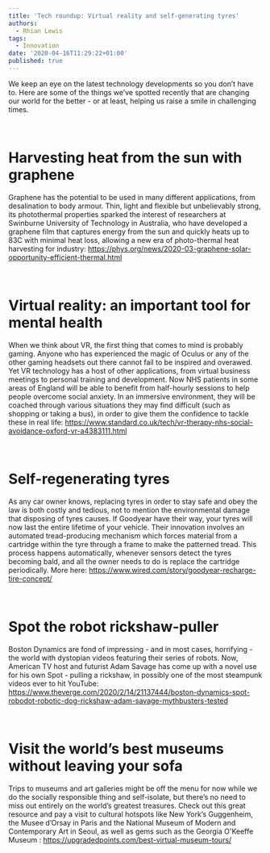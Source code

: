 ```yaml
---
title: 'Tech roundup: Virtual reality and self-generating tyres'
authors:
  - Rhian Lewis
tags:
  - Innovation
date: '2020-04-16T11:29:22+01:00'
published: true
---
```

We keep an eye on the latest technology developments so you don’t have to. Here are some of the things we’ve spotted recently that are changing our world for the better - or at least, helping us raise a smile in challenging times.

<br/>

# Harvesting heat from the sun with graphene

Graphene has the potential to be used in many different applications, from desalination to body armour. Thin, light and flexible but unbelievably strong, its photothermal properties sparked the interest of researchers at Swinburne University of Technology in Australia, who have developed a graphene film that captures energy from the sun and quickly heats up to 83C with minimal heat loss, allowing a new era of photo-thermal heat harvesting for industry: <https://phys.org/news/2020-03-graphene-solar-opportunity-efficient-thermal.html>

<br/>

# Virtual reality: an important tool for mental health

When we think about VR, the first thing that comes to mind is probably gaming. Anyone who has experienced the magic of Oculus or any of the other gaming headsets out there cannot fail to be inspired and overawed. Yet VR technology has a host of other applications, from virtual business meetings to personal training and development. Now NHS patients in some areas of England will be able to benefit from half-hourly sessions to help people overcome social anxiety. In an immersive environment, they will be coached through various situations they may find difficult (such as shopping or taking a bus), in order to give them the confidence to tackle these in real life: <https://www.standard.co.uk/tech/vr-therapy-nhs-social-avoidance-oxford-vr-a4383111.html>

<br/>

# Self-regenerating tyres

As any car owner knows, replacing tyres in order to stay safe and obey the law is both costly and tedious, not to mention the environmental damage that disposing of tyres causes. If Goodyear have their way, your tyres will now last the entire lifetime of your vehicle. Their innovation involves an automated tread-producing mechanism which forces material from a cartridge within the tyre through a frame to make the patterned tread. This process happens automatically, whenever sensors detect the tyres becoming bald, and all the owner needs to do is replace the cartridge periodically. More here: <https://www.wired.com/story/goodyear-recharge-tire-concept/>

<br/>

# Spot the robot rickshaw-puller

Boston Dynamics are fond of impressing - and in most cases, horrifying - the world with dystopian videos featuring their series of robots. Now, American TV host and futurist Adam Savage has come up with a novel use for his own Spot - pulling a rickshaw, in possibly one of the most steampunk videos ever to hit YouTube: <https://www.theverge.com/2020/2/14/21137444/boston-dynamics-spot-robodot-robotic-dog-rickshaw-adam-savage-mythbusters-tested>

<br/>

# Visit the world’s best museums without leaving your sofa

Trips to museums and art galleries might be off the menu for now while we do the socially responsible thing and self-isolate, but there’s no need to miss out entirely on the world’s greatest treasures. Check out this great resource and pay a visit to cultural hotspots like New York’s Guggenheim, the Musee d’Orsay in Paris and the National Museum of Modern and Contemporary Art in Seoul, as well as gems such as the Georgia O'Keeffe Museum : <https://upgradedpoints.com/best-virtual-museum-tours/>
